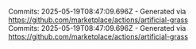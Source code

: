 Commits: 2025-05-19T08:47:09.696Z - Generated via https://github.com/marketplace/actions/artificial-grass
<br>
Commits: 2025-05-19T08:47:09.696Z - Generated via https://github.com/marketplace/actions/artificial-grass
<br>
